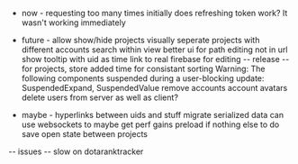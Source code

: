 - now -
requesting too many times initially
does refreshing token work?  It wasn't working immediately

- future -
allow show/hide projects
visually seperate projects with different accounts
search within view
better ui for path editing not in url
show tooltip with uid as time
link to real firebase for editing
-- release --
for projects, store added time for consistant sorting
Warning: The following components suspended during a user-blocking update: SuspendedExpand, SuspendedValue
remove accounts
account avatars
delete users from server as well as client?

- maybe -
hyperlinks between uids and stuff
migrate serialized data
can use websockets to maybe get perf gains
preload if nothing else to do
save open state between projects

-- issues --
slow on dotaranktracker
